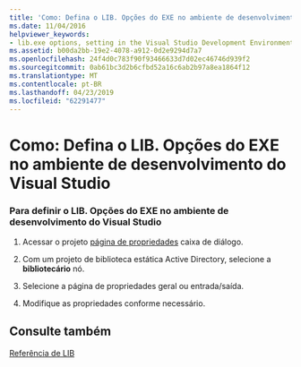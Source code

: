 ```yaml
---
title: 'Como: Defina o LIB. Opções do EXE no ambiente de desenvolvimento do Visual Studio'
ms.date: 11/04/2016
helpviewer_keywords:
- lib.exe options, setting in the Visual Studio Development Environment
ms.assetid: b00da2bb-19e2-4078-a912-0d2e9294d7a7
ms.openlocfilehash: 24f4d0c783f90f93466633d7d02ec46746d939f2
ms.sourcegitcommit: 0ab61bc3d2b6cfbd52a16c6ab2b97a8ea1864f12
ms.translationtype: MT
ms.contentlocale: pt-BR
ms.lasthandoff: 04/23/2019
ms.locfileid: "62291477"
---
```

# <a name="how-to-set-libexe-options-in-the-visual-studio-development-environment"></a>Como: Defina o LIB. Opções do EXE no ambiente de desenvolvimento do Visual Studio

### <a name="to-set-libexe-options-in-the-visual-studio-development-environment"></a>Para definir o LIB. Opções do EXE no ambiente de desenvolvimento do Visual Studio

1. Acessar o projeto [página de propriedades](../working-with-project-properties.md) caixa de diálogo.

1. Com um projeto de biblioteca estática Active Directory, selecione a **bibliotecário** nó.

1. Selecione a página de propriedades geral ou entrada/saída.

1. Modifique as propriedades conforme necessário.

## <a name="see-also"></a>Consulte também

[Referência de LIB](lib-reference.md)
